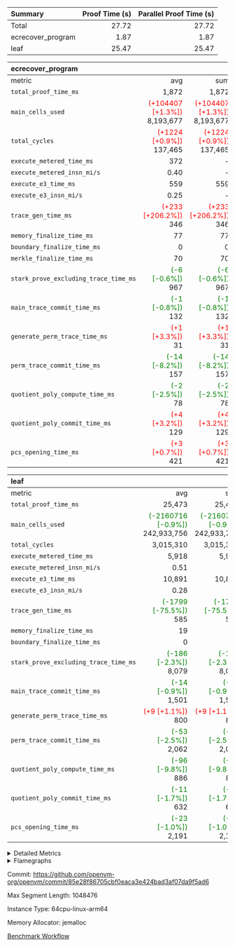 | Summary | Proof Time (s) | Parallel Proof Time (s) |
|:---|---:|---:|
| Total |  27.72 |  27.72 |
| ecrecover_program |  1.87 |  1.87 |
| leaf |  25.47 |  25.47 |


| ecrecover_program |||||
|:---|---:|---:|---:|---:|
|metric|avg|sum|max|min|
| `total_proof_time_ms ` |  1,872 |  1,872 |  1,872 |  1,872 |
| `main_cells_used     ` | <span style='color: red'>(+104407 [+1.3%])</span> 8,193,677 | <span style='color: red'>(+104407 [+1.3%])</span> 8,193,677 | <span style='color: red'>(+104407 [+1.3%])</span> 8,193,677 | <span style='color: red'>(+104407 [+1.3%])</span> 8,193,677 |
| `total_cycles        ` | <span style='color: red'>(+1224 [+0.9%])</span> 137,465 | <span style='color: red'>(+1224 [+0.9%])</span> 137,465 | <span style='color: red'>(+1224 [+0.9%])</span> 137,465 | <span style='color: red'>(+1224 [+0.9%])</span> 137,465 |
| `execute_metered_time_ms` |  372 | -          | -          | -          |
| `execute_metered_insn_mi/s` |  0.40 | -          |  0.40 |  0.40 |
| `execute_e3_time_ms  ` |  559 |  559 |  559 |  559 |
| `execute_e3_insn_mi/s` |  0.25 | -          |  0.25 |  0.25 |
| `trace_gen_time_ms   ` | <span style='color: red'>(+233 [+206.2%])</span> 346 | <span style='color: red'>(+233 [+206.2%])</span> 346 | <span style='color: red'>(+233 [+206.2%])</span> 346 | <span style='color: red'>(+233 [+206.2%])</span> 346 |
| `memory_finalize_time_ms` |  77 |  77 |  77 |  77 |
| `boundary_finalize_time_ms` |  0 |  0 |  0 |  0 |
| `merkle_finalize_time_ms` |  70 |  70 |  70 |  70 |
| `stark_prove_excluding_trace_time_ms` | <span style='color: green'>(-6 [-0.6%])</span> 967 | <span style='color: green'>(-6 [-0.6%])</span> 967 | <span style='color: green'>(-6 [-0.6%])</span> 967 | <span style='color: green'>(-6 [-0.6%])</span> 967 |
| `main_trace_commit_time_ms` | <span style='color: green'>(-1 [-0.8%])</span> 132 | <span style='color: green'>(-1 [-0.8%])</span> 132 | <span style='color: green'>(-1 [-0.8%])</span> 132 | <span style='color: green'>(-1 [-0.8%])</span> 132 |
| `generate_perm_trace_time_ms` | <span style='color: red'>(+1 [+3.3%])</span> 31 | <span style='color: red'>(+1 [+3.3%])</span> 31 | <span style='color: red'>(+1 [+3.3%])</span> 31 | <span style='color: red'>(+1 [+3.3%])</span> 31 |
| `perm_trace_commit_time_ms` | <span style='color: green'>(-14 [-8.2%])</span> 157 | <span style='color: green'>(-14 [-8.2%])</span> 157 | <span style='color: green'>(-14 [-8.2%])</span> 157 | <span style='color: green'>(-14 [-8.2%])</span> 157 |
| `quotient_poly_compute_time_ms` | <span style='color: green'>(-2 [-2.5%])</span> 78 | <span style='color: green'>(-2 [-2.5%])</span> 78 | <span style='color: green'>(-2 [-2.5%])</span> 78 | <span style='color: green'>(-2 [-2.5%])</span> 78 |
| `quotient_poly_commit_time_ms` | <span style='color: red'>(+4 [+3.2%])</span> 129 | <span style='color: red'>(+4 [+3.2%])</span> 129 | <span style='color: red'>(+4 [+3.2%])</span> 129 | <span style='color: red'>(+4 [+3.2%])</span> 129 |
| `pcs_opening_time_ms ` | <span style='color: red'>(+3 [+0.7%])</span> 421 | <span style='color: red'>(+3 [+0.7%])</span> 421 | <span style='color: red'>(+3 [+0.7%])</span> 421 | <span style='color: red'>(+3 [+0.7%])</span> 421 |

| leaf |||||
|:---|---:|---:|---:|---:|
|metric|avg|sum|max|min|
| `total_proof_time_ms ` |  25,473 |  25,473 |  25,473 |  25,473 |
| `main_cells_used     ` | <span style='color: green'>(-2160716 [-0.9%])</span> 242,933,756 | <span style='color: green'>(-2160716 [-0.9%])</span> 242,933,756 | <span style='color: green'>(-2160716 [-0.9%])</span> 242,933,756 | <span style='color: green'>(-2160716 [-0.9%])</span> 242,933,756 |
| `total_cycles        ` |  3,015,310 |  3,015,310 |  3,015,310 |  3,015,310 |
| `execute_metered_time_ms` |  5,918 |  5,918 |  5,918 |  5,918 |
| `execute_metered_insn_mi/s` |  0.51 | -          |  0.51 |  0.51 |
| `execute_e3_time_ms  ` |  10,891 |  10,891 |  10,891 |  10,891 |
| `execute_e3_insn_mi/s` |  0.28 | -          |  0.28 |  0.28 |
| `trace_gen_time_ms   ` | <span style='color: green'>(-1799 [-75.5%])</span> 585 | <span style='color: green'>(-1799 [-75.5%])</span> 585 | <span style='color: green'>(-1799 [-75.5%])</span> 585 | <span style='color: green'>(-1799 [-75.5%])</span> 585 |
| `memory_finalize_time_ms` |  19 |  19 |  19 |  19 |
| `boundary_finalize_time_ms` |  0 |  0 |  0 |  0 |
| `stark_prove_excluding_trace_time_ms` | <span style='color: green'>(-186 [-2.3%])</span> 8,079 | <span style='color: green'>(-186 [-2.3%])</span> 8,079 | <span style='color: green'>(-186 [-2.3%])</span> 8,079 | <span style='color: green'>(-186 [-2.3%])</span> 8,079 |
| `main_trace_commit_time_ms` | <span style='color: green'>(-14 [-0.9%])</span> 1,501 | <span style='color: green'>(-14 [-0.9%])</span> 1,501 | <span style='color: green'>(-14 [-0.9%])</span> 1,501 | <span style='color: green'>(-14 [-0.9%])</span> 1,501 |
| `generate_perm_trace_time_ms` | <span style='color: red'>(+9 [+1.1%])</span> 800 | <span style='color: red'>(+9 [+1.1%])</span> 800 | <span style='color: red'>(+9 [+1.1%])</span> 800 | <span style='color: red'>(+9 [+1.1%])</span> 800 |
| `perm_trace_commit_time_ms` | <span style='color: green'>(-53 [-2.5%])</span> 2,062 | <span style='color: green'>(-53 [-2.5%])</span> 2,062 | <span style='color: green'>(-53 [-2.5%])</span> 2,062 | <span style='color: green'>(-53 [-2.5%])</span> 2,062 |
| `quotient_poly_compute_time_ms` | <span style='color: green'>(-96 [-9.8%])</span> 886 | <span style='color: green'>(-96 [-9.8%])</span> 886 | <span style='color: green'>(-96 [-9.8%])</span> 886 | <span style='color: green'>(-96 [-9.8%])</span> 886 |
| `quotient_poly_commit_time_ms` | <span style='color: green'>(-11 [-1.7%])</span> 632 | <span style='color: green'>(-11 [-1.7%])</span> 632 | <span style='color: green'>(-11 [-1.7%])</span> 632 | <span style='color: green'>(-11 [-1.7%])</span> 632 |
| `pcs_opening_time_ms ` | <span style='color: green'>(-23 [-1.0%])</span> 2,191 | <span style='color: green'>(-23 [-1.0%])</span> 2,191 | <span style='color: green'>(-23 [-1.0%])</span> 2,191 | <span style='color: green'>(-23 [-1.0%])</span> 2,191 |



<details>
<summary>Detailed Metrics</summary>

|  | keygen_time_ms | commit_exe_time_ms | app proof_time_ms | agg_layer_time_ms |
| --- | --- | --- | --- |
|  | 51 | 11 | 7,178 | 25,613 | 

| group | single_leaf_agg_time_ms | num_segments | num_children | memory_to_vec_partition_time_ms | insns | fri.log_blowup | execute_segment_time_ms | execute_metered_time_ms | execute_metered_insn_mi/s |
| --- | --- | --- | --- | --- | --- | --- | --- | --- | --- |
| ecrecover_program |  | 1 |  | 24 | 137,466 | 1 | 6,372 | 372 | 0.40 | 
| leaf | 25,611 |  | 1 |  |  | 1 |  |  |  | 

| group | air_name | quotient_deg | interactions | constraints |
| --- | --- | --- | --- | --- |
| ecrecover_program | AccessAdapterAir<16> | 2 | 5 | 12 | 
| ecrecover_program | AccessAdapterAir<2> | 2 | 5 | 12 | 
| ecrecover_program | AccessAdapterAir<32> | 2 | 5 | 12 | 
| ecrecover_program | AccessAdapterAir<4> | 2 | 5 | 12 | 
| ecrecover_program | AccessAdapterAir<8> | 2 | 5 | 12 | 
| ecrecover_program | BitwiseOperationLookupAir<8> | 2 | 2 | 4 | 
| ecrecover_program | KeccakVmAir | 2 | 321 | 4,513 | 
| ecrecover_program | MemoryMerkleAir<8> | 2 | 4 | 39 | 
| ecrecover_program | PersistentBoundaryAir<8> | 2 | 3 | 7 | 
| ecrecover_program | PhantomAir | 2 | 3 | 5 | 
| ecrecover_program | Poseidon2PeripheryAir<BabyBearParameters>, 1> | 2 | 1 | 286 | 
| ecrecover_program | ProgramAir | 1 | 1 | 4 | 
| ecrecover_program | RangeTupleCheckerAir<2> | 1 | 1 | 4 | 
| ecrecover_program | Rv32HintStoreAir | 2 | 18 | 28 | 
| ecrecover_program | VariableRangeCheckerAir | 1 | 1 | 4 | 
| ecrecover_program | VmAirWrapper<Rv32BaseAluAdapterAir, BaseAluCoreAir<4, 8> | 2 | 20 | 37 | 
| ecrecover_program | VmAirWrapper<Rv32BaseAluAdapterAir, LessThanCoreAir<4, 8> | 2 | 18 | 40 | 
| ecrecover_program | VmAirWrapper<Rv32BaseAluAdapterAir, ShiftCoreAir<4, 8> | 2 | 24 | 91 | 
| ecrecover_program | VmAirWrapper<Rv32BranchAdapterAir, BranchEqualCoreAir<4> | 2 | 11 | 20 | 
| ecrecover_program | VmAirWrapper<Rv32BranchAdapterAir, BranchLessThanCoreAir<4, 8> | 2 | 13 | 35 | 
| ecrecover_program | VmAirWrapper<Rv32CondRdWriteAdapterAir, Rv32JalLuiCoreAir> | 2 | 10 | 18 | 
| ecrecover_program | VmAirWrapper<Rv32IsEqualModAdapterAir<2, 1, 32, 32>, ModularIsEqualCoreAir<32, 4, 8> | 2 | 25 | 225 | 
| ecrecover_program | VmAirWrapper<Rv32JalrAdapterAir, Rv32JalrCoreAir> | 2 | 16 | 20 | 
| ecrecover_program | VmAirWrapper<Rv32LoadStoreAdapterAir, LoadSignExtendCoreAir<4, 8> | 2 | 18 | 33 | 
| ecrecover_program | VmAirWrapper<Rv32LoadStoreAdapterAir, LoadStoreCoreAir<4> | 2 | 17 | 40 | 
| ecrecover_program | VmAirWrapper<Rv32MultAdapterAir, DivRemCoreAir<4, 8> | 2 | 25 | 84 | 
| ecrecover_program | VmAirWrapper<Rv32MultAdapterAir, MulHCoreAir<4, 8> | 2 | 24 | 31 | 
| ecrecover_program | VmAirWrapper<Rv32MultAdapterAir, MultiplicationCoreAir<4, 8> | 2 | 19 | 19 | 
| ecrecover_program | VmAirWrapper<Rv32RdWriteAdapterAir, Rv32AuipcCoreAir> | 2 | 12 | 14 | 
| ecrecover_program | VmAirWrapper<Rv32VecHeapAdapterAir<1, 2, 2, 32, 32>, FieldExpressionCoreAir> | 2 | 415 | 480 | 
| ecrecover_program | VmAirWrapper<Rv32VecHeapAdapterAir<2, 1, 1, 32, 32>, FieldExpressionCoreAir> | 2 | 158 | 190 | 
| ecrecover_program | VmAirWrapper<Rv32VecHeapAdapterAir<2, 2, 2, 32, 32>, FieldExpressionCoreAir> | 2 | 428 | 457 | 
| ecrecover_program | VmConnectorAir | 2 | 5 | 11 | 
| leaf | AccessAdapterAir<2> | 2 | 5 | 12 | 
| leaf | AccessAdapterAir<4> | 2 | 5 | 12 | 
| leaf | AccessAdapterAir<8> | 2 | 5 | 12 | 
| leaf | FriReducedOpeningAir | 2 | 39 | 71 | 
| leaf | JalRangeCheckAir | 2 | 9 | 14 | 
| leaf | NativePoseidon2Air<BabyBearParameters>, 1> | 2 | 136 | 572 | 
| leaf | PhantomAir | 2 | 3 | 5 | 
| leaf | ProgramAir | 1 | 1 | 4 | 
| leaf | VariableRangeCheckerAir | 1 | 1 | 4 | 
| leaf | VmAirWrapper<AluNativeAdapterAir, FieldArithmeticCoreAir> | 2 | 15 | 27 | 
| leaf | VmAirWrapper<BranchNativeAdapterAir, BranchEqualCoreAir<1> | 2 | 11 | 25 | 
| leaf | VmAirWrapper<NativeAdapterAir<2, 0>, PublicValuesCoreAir> | 2 | 11 | 30 | 
| leaf | VmAirWrapper<NativeLoadStoreAdapterAir<1>, NativeLoadStoreCoreAir<1> | 2 | 15 | 20 | 
| leaf | VmAirWrapper<NativeLoadStoreAdapterAir<4>, NativeLoadStoreCoreAir<4> | 2 | 15 | 20 | 
| leaf | VmAirWrapper<NativeVectorizedAdapterAir<4>, FieldExtensionCoreAir> | 2 | 15 | 27 | 
| leaf | VmConnectorAir | 2 | 5 | 11 | 
| leaf | VolatileBoundaryAir | 2 | 7 | 19 | 

| group | air_name | dsl_ir | idx | opcode | cells_used |
| --- | --- | --- | --- | --- | --- |
| leaf | FriReducedOpeningAir | FriReducedOpening | 0 | FRI_REDUCED_OPENING | 61,716,600 | 
| leaf | JalRangeCheckAir |  | 0 | JAL | 12 | 
| leaf | JalRangeCheckAir | Alloc | 0 | RANGE_CHECK | 331,620 | 
| leaf | JalRangeCheckAir | IfEqI | 0 | JAL | 47,508 | 
| leaf | JalRangeCheckAir | IfNe | 0 | JAL | 24 | 
| leaf | JalRangeCheckAir | ZipFor | 0 | JAL | 227,088 | 
| leaf | NativePoseidon2Air<BabyBearParameters>, 1> | Poseidon2CompressBabyBear | 0 | COMP_POS2 | 10,746 | 
| leaf | NativePoseidon2Air<BabyBearParameters>, 1> | Poseidon2PermuteBabyBear | 0 | PERM_POS2 | 4,493,022 | 
| leaf | NativePoseidon2Air<BabyBearParameters>, 1> | VerifyBatchExt | 0 | VERIFY_BATCH | 9,074,400 | 
| leaf | NativePoseidon2Air<BabyBearParameters>, 1> | VerifyBatchFelt | 0 | VERIFY_BATCH | 64,396,400 | 
| leaf | PhantomAir | CT-CheckTraceHeightConstraints | 0 | PHANTOM | 12 | 
| leaf | PhantomAir | CT-ExtractPublicValuesCommit | 0 | PHANTOM | 12 | 
| leaf | PhantomAir | CT-HintOpenedValues | 0 | PHANTOM | 9,600 | 
| leaf | PhantomAir | CT-HintOpeningProof | 0 | PHANTOM | 9,612 | 
| leaf | PhantomAir | CT-HintOpeningValues | 0 | PHANTOM | 12 | 
| leaf | PhantomAir | CT-InitializePcsConst | 0 | PHANTOM | 12 | 
| leaf | PhantomAir | CT-ReadProofsFromInput | 0 | PHANTOM | 12 | 
| leaf | PhantomAir | CT-VerifyProofs | 0 | PHANTOM | 12 | 
| leaf | PhantomAir | CT-cache-generator-powers | 0 | PHANTOM | 1,200 | 
| leaf | PhantomAir | CT-compute-reduced-opening | 0 | PHANTOM | 9,600 | 
| leaf | PhantomAir | CT-exp-reverse-bits-len | 0 | PHANTOM | 165,600 | 
| leaf | PhantomAir | CT-pre-compute-rounds-context | 0 | PHANTOM | 12 | 
| leaf | PhantomAir | CT-single-reduced-opening-eval | 0 | PHANTOM | 253,200 | 
| leaf | PhantomAir | CT-stage-c-build-rounds | 0 | PHANTOM | 12 | 
| leaf | PhantomAir | CT-stage-d-verifier-verify | 0 | PHANTOM | 12 | 
| leaf | PhantomAir | CT-stage-d-verify-pcs | 0 | PHANTOM | 12 | 
| leaf | PhantomAir | CT-stage-e-verify-constraints | 0 | PHANTOM | 12 | 
| leaf | PhantomAir | CT-verify-batch | 0 | PHANTOM | 9,600 | 
| leaf | PhantomAir | CT-verify-batch-ext | 0 | PHANTOM | 22,800 | 
| leaf | PhantomAir | CT-verify-query | 0 | PHANTOM | 1,200 | 
| leaf | PhantomAir | HintBitsF | 0 | PHANTOM | 5,472 | 
| leaf | PhantomAir | HintFelt | 0 | PHANTOM | 72,636 | 
| leaf | PhantomAir | HintInputVec | 0 | PHANTOM | 1,686 | 
| leaf | PhantomAir | HintLoad | 0 | PHANTOM | 21,000 | 
| leaf | VmAirWrapper<AluNativeAdapterAir, FieldArithmeticCoreAir> |  | 0 | ADD | 29 | 
| leaf | VmAirWrapper<AluNativeAdapterAir, FieldArithmeticCoreAir> | AddEFFI | 0 | ADD | 29,928 | 
| leaf | VmAirWrapper<AluNativeAdapterAir, FieldArithmeticCoreAir> | AddEFI | 0 | ADD | 128,180 | 
| leaf | VmAirWrapper<AluNativeAdapterAir, FieldArithmeticCoreAir> | AddEI | 0 | ADD | 6,271,772 | 
| leaf | VmAirWrapper<AluNativeAdapterAir, FieldArithmeticCoreAir> | AddF | 0 | ADD | 925,680 | 
| leaf | VmAirWrapper<AluNativeAdapterAir, FieldArithmeticCoreAir> | AddFI | 0 | ADD | 2,765,353 | 
| leaf | VmAirWrapper<AluNativeAdapterAir, FieldArithmeticCoreAir> | AddV | 0 | ADD | 629,474 | 
| leaf | VmAirWrapper<AluNativeAdapterAir, FieldArithmeticCoreAir> | AddVI | 0 | ADD | 7,098,591 | 
| leaf | VmAirWrapper<AluNativeAdapterAir, FieldArithmeticCoreAir> | Alloc | 0 | ADD | 1,036,402 | 
| leaf | VmAirWrapper<AluNativeAdapterAir, FieldArithmeticCoreAir> | Alloc | 0 | MUL | 283,214 | 
| leaf | VmAirWrapper<AluNativeAdapterAir, FieldArithmeticCoreAir> | CastFV | 0 | ADD | 26,477 | 
| leaf | VmAirWrapper<AluNativeAdapterAir, FieldArithmeticCoreAir> | DivEIN | 0 | ADD | 11,136 | 
| leaf | VmAirWrapper<AluNativeAdapterAir, FieldArithmeticCoreAir> | DivF | 0 | DIV | 58,000 | 
| leaf | VmAirWrapper<AluNativeAdapterAir, FieldArithmeticCoreAir> | DivFIN | 0 | DIV | 6,554 | 
| leaf | VmAirWrapper<AluNativeAdapterAir, FieldArithmeticCoreAir> | ImmE | 0 | ADD | 130,152 | 
| leaf | VmAirWrapper<AluNativeAdapterAir, FieldArithmeticCoreAir> | ImmF | 0 | ADD | 911,122 | 
| leaf | VmAirWrapper<AluNativeAdapterAir, FieldArithmeticCoreAir> | ImmV | 0 | ADD | 1,338,089 | 
| leaf | VmAirWrapper<AluNativeAdapterAir, FieldArithmeticCoreAir> | LoadE | 0 | ADD | 858,400 | 
| leaf | VmAirWrapper<AluNativeAdapterAir, FieldArithmeticCoreAir> | LoadE | 0 | MUL | 858,400 | 
| leaf | VmAirWrapper<AluNativeAdapterAir, FieldArithmeticCoreAir> | LoadF | 0 | ADD | 427,489 | 
| leaf | VmAirWrapper<AluNativeAdapterAir, FieldArithmeticCoreAir> | LoadF | 0 | MUL | 24,360 | 
| leaf | VmAirWrapper<AluNativeAdapterAir, FieldArithmeticCoreAir> | LoadHeapPtr | 0 | ADD | 29 | 
| leaf | VmAirWrapper<AluNativeAdapterAir, FieldArithmeticCoreAir> | LoadV | 0 | ADD | 220,922 | 
| leaf | VmAirWrapper<AluNativeAdapterAir, FieldArithmeticCoreAir> | LoadV | 0 | MUL | 203,087 | 
| leaf | VmAirWrapper<AluNativeAdapterAir, FieldArithmeticCoreAir> | MulEF | 0 | MUL | 242,672 | 
| leaf | VmAirWrapper<AluNativeAdapterAir, FieldArithmeticCoreAir> | MulEFI | 0 | MUL | 322,364 | 
| leaf | VmAirWrapper<AluNativeAdapterAir, FieldArithmeticCoreAir> | MulEI | 0 | ADD | 1,119,632 | 
| leaf | VmAirWrapper<AluNativeAdapterAir, FieldArithmeticCoreAir> | MulF | 0 | MUL | 1,061,226 | 
| leaf | VmAirWrapper<AluNativeAdapterAir, FieldArithmeticCoreAir> | MulFI | 0 | MUL | 820,874 | 
| leaf | VmAirWrapper<AluNativeAdapterAir, FieldArithmeticCoreAir> | MulV | 0 | MUL | 52,461 | 
| leaf | VmAirWrapper<AluNativeAdapterAir, FieldArithmeticCoreAir> | MulVI | 0 | MUL | 457,301 | 
| leaf | VmAirWrapper<AluNativeAdapterAir, FieldArithmeticCoreAir> | NegE | 0 | MUL | 3,596 | 
| leaf | VmAirWrapper<AluNativeAdapterAir, FieldArithmeticCoreAir> | StoreE | 0 | ADD | 855,500 | 
| leaf | VmAirWrapper<AluNativeAdapterAir, FieldArithmeticCoreAir> | StoreE | 0 | MUL | 855,500 | 
| leaf | VmAirWrapper<AluNativeAdapterAir, FieldArithmeticCoreAir> | StoreF | 0 | ADD | 22,156 | 
| leaf | VmAirWrapper<AluNativeAdapterAir, FieldArithmeticCoreAir> | StoreF | 0 | MUL | 21,692 | 
| leaf | VmAirWrapper<AluNativeAdapterAir, FieldArithmeticCoreAir> | StoreHeapPtr | 0 | ADD | 29 | 
| leaf | VmAirWrapper<AluNativeAdapterAir, FieldArithmeticCoreAir> | StoreV | 0 | ADD | 92,887 | 
| leaf | VmAirWrapper<AluNativeAdapterAir, FieldArithmeticCoreAir> | StoreV | 0 | MUL | 51,272 | 
| leaf | VmAirWrapper<AluNativeAdapterAir, FieldArithmeticCoreAir> | SubEF | 0 | ADD | 1,843,356 | 
| leaf | VmAirWrapper<AluNativeAdapterAir, FieldArithmeticCoreAir> | SubEF | 0 | SUB | 614,452 | 
| leaf | VmAirWrapper<AluNativeAdapterAir, FieldArithmeticCoreAir> | SubEFI | 0 | ADD | 341,852 | 
| leaf | VmAirWrapper<AluNativeAdapterAir, FieldArithmeticCoreAir> | SubEI | 0 | ADD | 22,272 | 
| leaf | VmAirWrapper<AluNativeAdapterAir, FieldArithmeticCoreAir> | SubFI | 0 | SUB | 819,888 | 
| leaf | VmAirWrapper<AluNativeAdapterAir, FieldArithmeticCoreAir> | SubV | 0 | SUB | 601,373 | 
| leaf | VmAirWrapper<AluNativeAdapterAir, FieldArithmeticCoreAir> | SubVI | 0 | SUB | 6,641 | 
| leaf | VmAirWrapper<AluNativeAdapterAir, FieldArithmeticCoreAir> | SubVIN | 0 | SUB | 55,100 | 
| leaf | VmAirWrapper<AluNativeAdapterAir, FieldArithmeticCoreAir> | UnsafeCastVF | 0 | ADD | 25,491 | 
| leaf | VmAirWrapper<AluNativeAdapterAir, FieldArithmeticCoreAir> | ZipFor | 0 | ADD | 8,447,120 | 
| leaf | VmAirWrapper<BranchNativeAdapterAir, BranchEqualCoreAir<1> | AssertEqE | 0 | NativeBranchEqualOpcode(BNE) | 12,328 | 
| leaf | VmAirWrapper<BranchNativeAdapterAir, BranchEqualCoreAir<1> | AssertEqEI | 0 | NativeBranchEqualOpcode(BNE) | 92 | 
| leaf | VmAirWrapper<BranchNativeAdapterAir, BranchEqualCoreAir<1> | AssertEqF | 0 | NativeBranchEqualOpcode(BNE) | 671,416 | 
| leaf | VmAirWrapper<BranchNativeAdapterAir, BranchEqualCoreAir<1> | AssertEqV | 0 | NativeBranchEqualOpcode(BNE) | 35,420 | 
| leaf | VmAirWrapper<BranchNativeAdapterAir, BranchEqualCoreAir<1> | AssertEqVI | 0 | NativeBranchEqualOpcode(BNE) | 20,309 | 
| leaf | VmAirWrapper<BranchNativeAdapterAir, BranchEqualCoreAir<1> | AssertNonZero | 0 | NativeBranchEqualOpcode(BEQ) | 23 | 
| leaf | VmAirWrapper<BranchNativeAdapterAir, BranchEqualCoreAir<1> | IfEq | 0 | NativeBranchEqualOpcode(BNE) | 2,079,085 | 
| leaf | VmAirWrapper<BranchNativeAdapterAir, BranchEqualCoreAir<1> | IfEqI | 0 | NativeBranchEqualOpcode(BNE) | 309,488 | 
| leaf | VmAirWrapper<BranchNativeAdapterAir, BranchEqualCoreAir<1> | IfNe | 0 | NativeBranchEqualOpcode(BEQ) | 244,973 | 
| leaf | VmAirWrapper<BranchNativeAdapterAir, BranchEqualCoreAir<1> | IfNeI | 0 | NativeBranchEqualOpcode(BEQ) | 4,692 | 
| leaf | VmAirWrapper<BranchNativeAdapterAir, BranchEqualCoreAir<1> | ZipFor | 0 | NativeBranchEqualOpcode(BNE) | 4,649,841 | 
| leaf | VmAirWrapper<NativeAdapterAir<2, 0>, PublicValuesCoreAir> | Publish | 0 | PUBLISH | 972 | 
| leaf | VmAirWrapper<NativeLoadStoreAdapterAir<1>, NativeLoadStoreCoreAir<1> | LoadF | 0 | LOADW | 3,446,058 | 
| leaf | VmAirWrapper<NativeLoadStoreAdapterAir<1>, NativeLoadStoreCoreAir<1> | LoadV | 0 | LOADW | 4,541,229 | 
| leaf | VmAirWrapper<NativeLoadStoreAdapterAir<1>, NativeLoadStoreCoreAir<1> | StoreF | 0 | STOREW | 1,964,151 | 
| leaf | VmAirWrapper<NativeLoadStoreAdapterAir<1>, NativeLoadStoreCoreAir<1> | StoreHintWord | 0 | HINT_STOREW | 2,816,037 | 
| leaf | VmAirWrapper<NativeLoadStoreAdapterAir<1>, NativeLoadStoreCoreAir<1> | StoreV | 0 | STOREW | 389,193 | 
| leaf | VmAirWrapper<NativeLoadStoreAdapterAir<4>, NativeLoadStoreCoreAir<4> | LoadE | 0 | LOADW | 2,664,576 | 
| leaf | VmAirWrapper<NativeLoadStoreAdapterAir<4>, NativeLoadStoreCoreAir<4> | StoreE | 0 | STOREW | 1,110,051 | 
| leaf | VmAirWrapper<NativeVectorizedAdapterAir<4>, FieldExtensionCoreAir> | AddE | 0 | FE4ADD | 3,337,084 | 
| leaf | VmAirWrapper<NativeVectorizedAdapterAir<4>, FieldExtensionCoreAir> | DivE | 0 | BBE4DIV | 876,584 | 
| leaf | VmAirWrapper<NativeVectorizedAdapterAir<4>, FieldExtensionCoreAir> | DivEIN | 0 | BBE4DIV | 3,648 | 
| leaf | VmAirWrapper<NativeVectorizedAdapterAir<4>, FieldExtensionCoreAir> | MulE | 0 | BBE4MUL | 3,575,306 | 
| leaf | VmAirWrapper<NativeVectorizedAdapterAir<4>, FieldExtensionCoreAir> | MulEI | 0 | BBE4MUL | 366,776 | 
| leaf | VmAirWrapper<NativeVectorizedAdapterAir<4>, FieldExtensionCoreAir> | SubE | 0 | FE4SUB | 745,218 | 

| group | air_name | dsl_ir | opcode | segment | cells_used |
| --- | --- | --- | --- | --- | --- |
| ecrecover_program | KeccakVmAir |  | KECCAK256 | 0 | 379,560 | 
| ecrecover_program | PhantomAir |  | PHANTOM | 0 | 66 | 
| ecrecover_program | Rv32HintStoreAir |  | HINT_BUFFER | 0 | 6,656 | 
| ecrecover_program | Rv32HintStoreAir |  | HINT_STOREW | 0 | 352 | 
| ecrecover_program | VmAirWrapper<Rv32BaseAluAdapterAir, BaseAluCoreAir<4, 8> |  | ADD | 0 | 1,132,056 | 
| ecrecover_program | VmAirWrapper<Rv32BaseAluAdapterAir, BaseAluCoreAir<4, 8> |  | AND | 0 | 264,744 | 
| ecrecover_program | VmAirWrapper<Rv32BaseAluAdapterAir, BaseAluCoreAir<4, 8> |  | OR | 0 | 201,312 | 
| ecrecover_program | VmAirWrapper<Rv32BaseAluAdapterAir, BaseAluCoreAir<4, 8> |  | SUB | 0 | 20,844 | 
| ecrecover_program | VmAirWrapper<Rv32BaseAluAdapterAir, BaseAluCoreAir<4, 8> |  | XOR | 0 | 35,820 | 
| ecrecover_program | VmAirWrapper<Rv32BaseAluAdapterAir, LessThanCoreAir<4, 8> |  | SLTU | 0 | 106,930 | 
| ecrecover_program | VmAirWrapper<Rv32BaseAluAdapterAir, ShiftCoreAir<4, 8> |  | SLL | 0 | 296,588 | 
| ecrecover_program | VmAirWrapper<Rv32BaseAluAdapterAir, ShiftCoreAir<4, 8> |  | SRL | 0 | 271,943 | 
| ecrecover_program | VmAirWrapper<Rv32BranchAdapterAir, BranchEqualCoreAir<4> |  | BEQ | 0 | 188,942 | 
| ecrecover_program | VmAirWrapper<Rv32BranchAdapterAir, BranchEqualCoreAir<4> |  | BNE | 0 | 174,330 | 
| ecrecover_program | VmAirWrapper<Rv32BranchAdapterAir, BranchLessThanCoreAir<4, 8> |  | BGEU | 0 | 3,936 | 
| ecrecover_program | VmAirWrapper<Rv32BranchAdapterAir, BranchLessThanCoreAir<4, 8> |  | BLT | 0 | 640 | 
| ecrecover_program | VmAirWrapper<Rv32BranchAdapterAir, BranchLessThanCoreAir<4, 8> |  | BLTU | 0 | 116,096 | 
| ecrecover_program | VmAirWrapper<Rv32CondRdWriteAdapterAir, Rv32JalLuiCoreAir> |  | JAL | 0 | 38,700 | 
| ecrecover_program | VmAirWrapper<Rv32CondRdWriteAdapterAir, Rv32JalLuiCoreAir> |  | LUI | 0 | 7,866 | 
| ecrecover_program | VmAirWrapper<Rv32IsEqualModAdapterAir<2, 1, 32, 32>, ModularIsEqualCoreAir<32, 4, 8> |  | IS_EQ | 0 | 536,678 | 
| ecrecover_program | VmAirWrapper<Rv32IsEqualModAdapterAir<2, 1, 32, 32>, ModularIsEqualCoreAir<32, 4, 8> |  | SETUP_ISEQ | 0 | 332 | 
| ecrecover_program | VmAirWrapper<Rv32JalrAdapterAir, Rv32JalrCoreAir> |  | JALR | 0 | 71,400 | 
| ecrecover_program | VmAirWrapper<Rv32LoadStoreAdapterAir, LoadSignExtendCoreAir<4, 8> |  | LOADB | 0 | 196,884 | 
| ecrecover_program | VmAirWrapper<Rv32LoadStoreAdapterAir, LoadStoreCoreAir<4> |  | LOADBU | 0 | 211,314 | 
| ecrecover_program | VmAirWrapper<Rv32LoadStoreAdapterAir, LoadStoreCoreAir<4> |  | LOADW | 0 | 627,423 | 
| ecrecover_program | VmAirWrapper<Rv32LoadStoreAdapterAir, LoadStoreCoreAir<4> |  | STOREB | 0 | 356,946 | 
| ecrecover_program | VmAirWrapper<Rv32LoadStoreAdapterAir, LoadStoreCoreAir<4> |  | STOREW | 0 | 563,217 | 
| ecrecover_program | VmAirWrapper<Rv32MultAdapterAir, MulHCoreAir<4, 8> |  | MULHU | 0 | 195 | 
| ecrecover_program | VmAirWrapper<Rv32MultAdapterAir, MultiplicationCoreAir<4, 8> |  | MUL | 0 | 961 | 
| ecrecover_program | VmAirWrapper<Rv32RdWriteAdapterAir, Rv32AuipcCoreAir> |  | AUIPC | 0 | 25,380 | 
| ecrecover_program | VmAirWrapper<Rv32VecHeapAdapterAir<1, 2, 2, 32, 32>, FieldExpressionCoreAir> |  | EcDouble | 0 | 695,237 | 
| ecrecover_program | VmAirWrapper<Rv32VecHeapAdapterAir<2, 1, 1, 32, 32>, FieldExpressionCoreAir> |  | ModularAddSub | 0 | 4,975 | 
| ecrecover_program | VmAirWrapper<Rv32VecHeapAdapterAir<2, 1, 1, 32, 32>, FieldExpressionCoreAir> |  | ModularMulDiv | 0 | 8,416 | 
| ecrecover_program | VmAirWrapper<Rv32VecHeapAdapterAir<2, 2, 2, 32, 32>, FieldExpressionCoreAir> |  | EcAddNe | 0 | 453,750 | 

| group | air_name | idx | rows | prep_cols | perm_cols | main_cols | cells |
| --- | --- | --- | --- | --- | --- | --- | --- |
| leaf | AccessAdapterAir<2> | 0 | 1,048,576 |  | 16 | 11 | 28,311,552 | 
| leaf | AccessAdapterAir<4> | 0 | 524,288 |  | 16 | 13 | 15,204,352 | 
| leaf | AccessAdapterAir<8> | 0 | 32,768 |  | 16 | 17 | 1,081,344 | 
| leaf | FriReducedOpeningAir | 0 | 4,194,304 |  | 84 | 27 | 465,567,744 | 
| leaf | JalRangeCheckAir | 0 | 65,536 |  | 28 | 12 | 2,621,440 | 
| leaf | NativePoseidon2Air<BabyBearParameters>, 1> | 0 | 262,144 |  | 312 | 398 | 186,122,240 | 
| leaf | PhantomAir | 0 | 131,072 |  | 12 | 6 | 2,359,296 | 
| leaf | ProgramAir | 0 | 524,288 |  | 8 | 10 | 9,437,184 | 
| leaf | VariableRangeCheckerAir | 0 | 262,144 | 2 | 8 | 1 | 2,359,296 | 
| leaf | VmAirWrapper<AluNativeAdapterAir, FieldArithmeticCoreAir> | 0 | 2,097,152 |  | 36 | 29 | 136,314,880 | 
| leaf | VmAirWrapper<BranchNativeAdapterAir, BranchEqualCoreAir<1> | 0 | 524,288 |  | 28 | 23 | 26,738,688 | 
| leaf | VmAirWrapper<NativeAdapterAir<2, 0>, PublicValuesCoreAir> | 0 | 64 |  | 28 | 27 | 3,520 | 
| leaf | VmAirWrapper<NativeLoadStoreAdapterAir<1>, NativeLoadStoreCoreAir<1> | 0 | 1,048,576 |  | 40 | 21 | 63,963,136 | 
| leaf | VmAirWrapper<NativeLoadStoreAdapterAir<4>, NativeLoadStoreCoreAir<4> | 0 | 262,144 |  | 40 | 27 | 17,563,648 | 
| leaf | VmAirWrapper<NativeVectorizedAdapterAir<4>, FieldExtensionCoreAir> | 0 | 262,144 |  | 36 | 38 | 19,398,656 | 
| leaf | VmConnectorAir | 0 | 2 | 1 | 16 | 5 | 42 | 
| leaf | VolatileBoundaryAir | 0 | 524,288 |  | 20 | 12 | 16,777,216 | 

| group | air_name | segment | rows | prep_cols | perm_cols | main_cols | cells |
| --- | --- | --- | --- | --- | --- | --- | --- |
| ecrecover_program | AccessAdapterAir<16> | 0 | 4,096 |  | 16 | 25 | 167,936 | 
| ecrecover_program | AccessAdapterAir<32> | 0 | 2,048 |  | 16 | 41 | 116,736 | 
| ecrecover_program | AccessAdapterAir<8> | 0 | 16,384 |  | 16 | 17 | 540,672 | 
| ecrecover_program | BitwiseOperationLookupAir<8> | 0 | 65,536 | 3 | 8 | 2 | 655,360 | 
| ecrecover_program | KeccakVmAir | 0 | 128 |  | 1,056 | 3,163 | 540,032 | 
| ecrecover_program | MemoryMerkleAir<8> | 0 | 4,096 |  | 16 | 32 | 196,608 | 
| ecrecover_program | PersistentBoundaryAir<8> | 0 | 4,096 |  | 12 | 20 | 131,072 | 
| ecrecover_program | PhantomAir | 0 | 16 |  | 12 | 6 | 288 | 
| ecrecover_program | Poseidon2PeripheryAir<BabyBearParameters>, 1> | 0 | 4,096 |  | 8 | 300 | 1,261,568 | 
| ecrecover_program | ProgramAir | 0 | 32,768 |  | 8 | 10 | 589,824 | 
| ecrecover_program | RangeTupleCheckerAir<2> | 0 | 524,288 | 2 | 8 | 1 | 4,718,592 | 
| ecrecover_program | Rv32HintStoreAir | 0 | 256 |  | 44 | 32 | 19,456 | 
| ecrecover_program | VariableRangeCheckerAir | 0 | 262,144 | 2 | 8 | 1 | 2,359,296 | 
| ecrecover_program | VmAirWrapper<Rv32BaseAluAdapterAir, BaseAluCoreAir<4, 8> | 0 | 65,536 |  | 52 | 36 | 5,767,168 | 
| ecrecover_program | VmAirWrapper<Rv32BaseAluAdapterAir, LessThanCoreAir<4, 8> | 0 | 4,096 |  | 40 | 37 | 315,392 | 
| ecrecover_program | VmAirWrapper<Rv32BaseAluAdapterAir, ShiftCoreAir<4, 8> | 0 | 16,384 |  | 52 | 53 | 1,720,320 | 
| ecrecover_program | VmAirWrapper<Rv32BranchAdapterAir, BranchEqualCoreAir<4> | 0 | 16,384 |  | 28 | 26 | 884,736 | 
| ecrecover_program | VmAirWrapper<Rv32BranchAdapterAir, BranchLessThanCoreAir<4, 8> | 0 | 4,096 |  | 32 | 32 | 262,144 | 
| ecrecover_program | VmAirWrapper<Rv32CondRdWriteAdapterAir, Rv32JalLuiCoreAir> | 0 | 4,096 |  | 28 | 18 | 188,416 | 
| ecrecover_program | VmAirWrapper<Rv32IsEqualModAdapterAir<2, 1, 32, 32>, ModularIsEqualCoreAir<32, 4, 8> | 0 | 4,096 |  | 56 | 166 | 909,312 | 
| ecrecover_program | VmAirWrapper<Rv32JalrAdapterAir, Rv32JalrCoreAir> | 0 | 4,096 |  | 36 | 28 | 262,144 | 
| ecrecover_program | VmAirWrapper<Rv32LoadStoreAdapterAir, LoadSignExtendCoreAir<4, 8> | 0 | 8,192 |  | 52 | 36 | 720,896 | 
| ecrecover_program | VmAirWrapper<Rv32LoadStoreAdapterAir, LoadStoreCoreAir<4> | 0 | 65,536 |  | 52 | 41 | 6,094,848 | 
| ecrecover_program | VmAirWrapper<Rv32MultAdapterAir, MulHCoreAir<4, 8> | 0 | 8 |  | 72 | 39 | 888 | 
| ecrecover_program | VmAirWrapper<Rv32MultAdapterAir, MultiplicationCoreAir<4, 8> | 0 | 32 |  | 52 | 31 | 2,656 | 
| ecrecover_program | VmAirWrapper<Rv32RdWriteAdapterAir, Rv32AuipcCoreAir> | 0 | 2,048 |  | 28 | 20 | 98,304 | 
| ecrecover_program | VmAirWrapper<Rv32VecHeapAdapterAir<1, 2, 2, 32, 32>, FieldExpressionCoreAir> | 0 | 2,048 |  | 836 | 547 | 2,832,384 | 
| ecrecover_program | VmAirWrapper<Rv32VecHeapAdapterAir<2, 1, 1, 32, 32>, FieldExpressionCoreAir> | 0 | 32 |  | 320 | 263 | 18,656 | 
| ecrecover_program | VmAirWrapper<Rv32VecHeapAdapterAir<2, 2, 2, 32, 32>, FieldExpressionCoreAir> | 0 | 1,024 |  | 860 | 625 | 1,520,640 | 
| ecrecover_program | VmConnectorAir | 0 | 2 | 1 | 16 | 5 | 42 | 

| group | chip_name | idx | rows_used |
| --- | --- | --- | --- |
| leaf | AccessAdapter<2> | 0 | 1,048,576 | 
| leaf | AccessAdapter<4> | 0 | 524,288 | 
| leaf | AccessAdapter<8> | 0 | 32,768 | 
| leaf | Boundary | 0 | 523,478 | 
| leaf | FriReducedOpeningAir | 0 | 2,285,800 | 
| leaf | JalRangeCheckAir | 0 | 50,521 | 
| leaf | NativePoseidon2Air<BabyBearParameters>, 1> | 0 | 195,916 | 
| leaf | PhantomAir | 0 | 97,223 | 
| leaf | ProgramChip | 0 | 439,367 | 
| leaf | VariableRangeCheckerAir | 0 | 262,144 | 
| leaf | VmAirWrapper<AluNativeAdapterAir, FieldArithmeticCoreAir> | 0 | 1,482,744 | 
| leaf | VmAirWrapper<BranchNativeAdapterAir, BranchEqualCoreAir<1> | 0 | 349,029 | 
| leaf | VmAirWrapper<NativeAdapterAir<2, 0>, PublicValuesCoreAir> | 0 | 36 | 
| leaf | VmAirWrapper<NativeLoadStoreAdapterAir<1>, NativeLoadStoreCoreAir<1> | 0 | 626,508 | 
| leaf | VmAirWrapper<NativeLoadStoreAdapterAir<4>, NativeLoadStoreCoreAir<4> | 0 | 139,801 | 
| leaf | VmAirWrapper<NativeVectorizedAdapterAir<4>, FieldExtensionCoreAir> | 0 | 234,332 | 
| leaf | VmConnectorAir | 0 | 2 | 

| group | chip_name | segment | rows_used |
| --- | --- | --- | --- |
| ecrecover_program | AccessAdapter<16> | 0 | 4,096 | 
| ecrecover_program | AccessAdapter<32> | 0 | 2,048 | 
| ecrecover_program | AccessAdapter<8> | 0 | 8,192 | 
| ecrecover_program | BitwiseOperationLookupAir<8> | 0 | 65,536 | 
| ecrecover_program | Boundary | 0 | 3,382 | 
| ecrecover_program | KeccakVmAir | 0 | 120 | 
| ecrecover_program | Merkle | 0 | 3,678 | 
| ecrecover_program | PhantomAir | 0 | 11 | 
| ecrecover_program | Poseidon2PeripheryAir<F, 1> | 0 | 2,274 | 
| ecrecover_program | ProgramChip | 0 | 19,863 | 
| ecrecover_program | RangeTupleCheckerAir<2> | 0 | 524,288 | 
| ecrecover_program | Rv32HintStoreAir | 0 | 219 | 
| ecrecover_program | VariableRangeCheckerAir | 0 | 262,144 | 
| ecrecover_program | VmAirWrapper<Rv32BaseAluAdapterAir, BaseAluCoreAir<4, 8> | 0 | 45,966 | 
| ecrecover_program | VmAirWrapper<Rv32BaseAluAdapterAir, LessThanCoreAir<4, 8> | 0 | 2,890 | 
| ecrecover_program | VmAirWrapper<Rv32BaseAluAdapterAir, ShiftCoreAir<4, 8> | 0 | 10,727 | 
| ecrecover_program | VmAirWrapper<Rv32BranchAdapterAir, BranchEqualCoreAir<4> | 0 | 13,972 | 
| ecrecover_program | VmAirWrapper<Rv32BranchAdapterAir, BranchLessThanCoreAir<4, 8> | 0 | 3,771 | 
| ecrecover_program | VmAirWrapper<Rv32CondRdWriteAdapterAir, Rv32JalLuiCoreAir> | 0 | 2,587 | 
| ecrecover_program | VmAirWrapper<Rv32IsEqualModAdapterAir<2, 1, 32, 32>, ModularIsEqualCoreAir<32, 4, 8> | 0 | 3,204 | 
| ecrecover_program | VmAirWrapper<Rv32JalrAdapterAir, Rv32JalrCoreAir> | 0 | 2,550 | 
| ecrecover_program | VmAirWrapper<Rv32LoadStoreAdapterAir, LoadSignExtendCoreAir<4, 8> | 0 | 5,469 | 
| ecrecover_program | VmAirWrapper<Rv32LoadStoreAdapterAir, LoadStoreCoreAir<4> | 0 | 42,900 | 
| ecrecover_program | VmAirWrapper<Rv32MultAdapterAir, MulHCoreAir<4, 8> | 0 | 5 | 
| ecrecover_program | VmAirWrapper<Rv32MultAdapterAir, MultiplicationCoreAir<4, 8> | 0 | 31 | 
| ecrecover_program | VmAirWrapper<Rv32RdWriteAdapterAir, Rv32AuipcCoreAir> | 0 | 1,270 | 
| ecrecover_program | VmAirWrapper<Rv32VecHeapAdapterAir<1, 2, 2, 32, 32>, FieldExpressionCoreAir> | 0 | 1,271 | 
| ecrecover_program | VmAirWrapper<Rv32VecHeapAdapterAir<2, 1, 1, 32, 32>, FieldExpressionCoreAir> | 0 | 21 | 
| ecrecover_program | VmAirWrapper<Rv32VecHeapAdapterAir<2, 2, 2, 32, 32>, FieldExpressionCoreAir> | 0 | 726 | 
| ecrecover_program | VmConnectorAir | 0 | 2 | 

| group | dsl_ir | idx | opcode | frequency |
| --- | --- | --- | --- | --- |
| leaf |  | 0 | ADD | 2 | 
| leaf |  | 0 | JAL | 1 | 
| leaf | AddE | 0 | FE4ADD | 87,818 | 
| leaf | AddEFFI | 0 | ADD | 1,032 | 
| leaf | AddEFI | 0 | ADD | 4,420 | 
| leaf | AddEI | 0 | ADD | 216,268 | 
| leaf | AddF | 0 | ADD | 31,920 | 
| leaf | AddFI | 0 | ADD | 95,357 | 
| leaf | AddV | 0 | ADD | 21,706 | 
| leaf | AddVI | 0 | ADD | 244,779 | 
| leaf | Alloc | 0 | ADD | 35,738 | 
| leaf | Alloc | 0 | MUL | 9,766 | 
| leaf | Alloc | 0 | RANGE_CHECK | 27,635 | 
| leaf | AssertEqE | 0 | NativeBranchEqualOpcode(BNE) | 536 | 
| leaf | AssertEqEI | 0 | NativeBranchEqualOpcode(BNE) | 4 | 
| leaf | AssertEqF | 0 | NativeBranchEqualOpcode(BNE) | 29,192 | 
| leaf | AssertEqV | 0 | NativeBranchEqualOpcode(BNE) | 1,540 | 
| leaf | AssertEqVI | 0 | NativeBranchEqualOpcode(BNE) | 883 | 
| leaf | AssertNonZero | 0 | NativeBranchEqualOpcode(BEQ) | 1 | 
| leaf | CT-CheckTraceHeightConstraints | 0 | PHANTOM | 2 | 
| leaf | CT-ExtractPublicValuesCommit | 0 | PHANTOM | 2 | 
| leaf | CT-HintOpenedValues | 0 | PHANTOM | 1,600 | 
| leaf | CT-HintOpeningProof | 0 | PHANTOM | 1,602 | 
| leaf | CT-HintOpeningValues | 0 | PHANTOM | 2 | 
| leaf | CT-InitializePcsConst | 0 | PHANTOM | 2 | 
| leaf | CT-ReadProofsFromInput | 0 | PHANTOM | 2 | 
| leaf | CT-VerifyProofs | 0 | PHANTOM | 2 | 
| leaf | CT-cache-generator-powers | 0 | PHANTOM | 200 | 
| leaf | CT-compute-reduced-opening | 0 | PHANTOM | 1,600 | 
| leaf | CT-exp-reverse-bits-len | 0 | PHANTOM | 27,600 | 
| leaf | CT-pre-compute-rounds-context | 0 | PHANTOM | 2 | 
| leaf | CT-single-reduced-opening-eval | 0 | PHANTOM | 42,200 | 
| leaf | CT-stage-c-build-rounds | 0 | PHANTOM | 2 | 
| leaf | CT-stage-d-verifier-verify | 0 | PHANTOM | 2 | 
| leaf | CT-stage-d-verify-pcs | 0 | PHANTOM | 2 | 
| leaf | CT-stage-e-verify-constraints | 0 | PHANTOM | 2 | 
| leaf | CT-verify-batch | 0 | PHANTOM | 1,600 | 
| leaf | CT-verify-batch-ext | 0 | PHANTOM | 3,800 | 
| leaf | CT-verify-query | 0 | PHANTOM | 200 | 
| leaf | CastFV | 0 | ADD | 913 | 
| leaf | DivE | 0 | BBE4DIV | 23,068 | 
| leaf | DivEIN | 0 | ADD | 384 | 
| leaf | DivEIN | 0 | BBE4DIV | 96 | 
| leaf | DivF | 0 | DIV | 2,000 | 
| leaf | DivFIN | 0 | DIV | 226 | 
| leaf | FriReducedOpening | 0 | FRI_REDUCED_OPENING | 21,100 | 
| leaf | HintBitsF | 0 | PHANTOM | 912 | 
| leaf | HintFelt | 0 | PHANTOM | 12,106 | 
| leaf | HintInputVec | 0 | PHANTOM | 281 | 
| leaf | HintLoad | 0 | PHANTOM | 3,500 | 
| leaf | IfEq | 0 | NativeBranchEqualOpcode(BNE) | 90,395 | 
| leaf | IfEqI | 0 | JAL | 3,959 | 
| leaf | IfEqI | 0 | NativeBranchEqualOpcode(BNE) | 13,456 | 
| leaf | IfNe | 0 | JAL | 2 | 
| leaf | IfNe | 0 | NativeBranchEqualOpcode(BEQ) | 10,651 | 
| leaf | IfNeI | 0 | NativeBranchEqualOpcode(BEQ) | 204 | 
| leaf | ImmE | 0 | ADD | 4,488 | 
| leaf | ImmF | 0 | ADD | 31,418 | 
| leaf | ImmV | 0 | ADD | 46,141 | 
| leaf | LoadE | 0 | ADD | 29,600 | 
| leaf | LoadE | 0 | LOADW | 98,688 | 
| leaf | LoadE | 0 | MUL | 29,600 | 
| leaf | LoadF | 0 | ADD | 14,741 | 
| leaf | LoadF | 0 | LOADW | 164,098 | 
| leaf | LoadF | 0 | MUL | 840 | 
| leaf | LoadHeapPtr | 0 | ADD | 1 | 
| leaf | LoadV | 0 | ADD | 7,618 | 
| leaf | LoadV | 0 | LOADW | 216,249 | 
| leaf | LoadV | 0 | MUL | 7,003 | 
| leaf | MulE | 0 | BBE4MUL | 94,087 | 
| leaf | MulEF | 0 | MUL | 8,368 | 
| leaf | MulEFI | 0 | MUL | 11,116 | 
| leaf | MulEI | 0 | ADD | 38,608 | 
| leaf | MulEI | 0 | BBE4MUL | 9,652 | 
| leaf | MulF | 0 | MUL | 36,594 | 
| leaf | MulFI | 0 | MUL | 28,306 | 
| leaf | MulV | 0 | MUL | 1,809 | 
| leaf | MulVI | 0 | MUL | 15,769 | 
| leaf | NegE | 0 | MUL | 124 | 
| leaf | Poseidon2CompressBabyBear | 0 | COMP_POS2 | 27 | 
| leaf | Poseidon2PermuteBabyBear | 0 | PERM_POS2 | 11,289 | 
| leaf | Publish | 0 | PUBLISH | 36 | 
| leaf | StoreE | 0 | ADD | 29,500 | 
| leaf | StoreE | 0 | MUL | 29,500 | 
| leaf | StoreE | 0 | STOREW | 41,113 | 
| leaf | StoreF | 0 | ADD | 764 | 
| leaf | StoreF | 0 | MUL | 748 | 
| leaf | StoreF | 0 | STOREW | 93,531 | 
| leaf | StoreHeapPtr | 0 | ADD | 1 | 
| leaf | StoreHintWord | 0 | HINT_STOREW | 134,097 | 
| leaf | StoreV | 0 | ADD | 3,203 | 
| leaf | StoreV | 0 | MUL | 1,768 | 
| leaf | StoreV | 0 | STOREW | 18,533 | 
| leaf | SubE | 0 | FE4SUB | 19,611 | 
| leaf | SubEF | 0 | ADD | 63,564 | 
| leaf | SubEF | 0 | SUB | 21,188 | 
| leaf | SubEFI | 0 | ADD | 11,788 | 
| leaf | SubEI | 0 | ADD | 768 | 
| leaf | SubFI | 0 | SUB | 28,272 | 
| leaf | SubV | 0 | SUB | 20,737 | 
| leaf | SubVI | 0 | SUB | 229 | 
| leaf | SubVIN | 0 | SUB | 1,900 | 
| leaf | UnsafeCastVF | 0 | ADD | 879 | 
| leaf | VerifyBatchExt | 0 | VERIFY_BATCH | 1,900 | 
| leaf | VerifyBatchFelt | 0 | VERIFY_BATCH | 800 | 
| leaf | ZipFor | 0 | ADD | 291,280 | 
| leaf | ZipFor | 0 | JAL | 18,924 | 
| leaf | ZipFor | 0 | NativeBranchEqualOpcode(BNE) | 202,167 | 

| group | dsl_ir | opcode | segment | frequency |
| --- | --- | --- | --- | --- |
| ecrecover_program |  | ADD | 0 | 31,446 | 
| ecrecover_program |  | AND | 0 | 7,354 | 
| ecrecover_program |  | AUIPC | 0 | 1,270 | 
| ecrecover_program |  | BEQ | 0 | 7,267 | 
| ecrecover_program |  | BGEU | 0 | 123 | 
| ecrecover_program |  | BLT | 0 | 20 | 
| ecrecover_program |  | BLTU | 0 | 3,628 | 
| ecrecover_program |  | BNE | 0 | 6,705 | 
| ecrecover_program |  | EcAddNe | 0 | 726 | 
| ecrecover_program |  | EcDouble | 0 | 1,271 | 
| ecrecover_program |  | HINT_BUFFER | 0 | 11 | 
| ecrecover_program |  | HINT_STOREW | 0 | 11 | 
| ecrecover_program |  | IS_EQ | 0 | 3,233 | 
| ecrecover_program |  | JAL | 0 | 2,150 | 
| ecrecover_program |  | JALR | 0 | 2,550 | 
| ecrecover_program |  | KECCAK256 | 0 | 5 | 
| ecrecover_program |  | LOADB | 0 | 5,469 | 
| ecrecover_program |  | LOADBU | 0 | 5,154 | 
| ecrecover_program |  | LOADW | 0 | 15,303 | 
| ecrecover_program |  | LUI | 0 | 437 | 
| ecrecover_program |  | MUL | 0 | 31 | 
| ecrecover_program |  | MULHU | 0 | 5 | 
| ecrecover_program |  | ModularAddSub | 0 | 25 | 
| ecrecover_program |  | ModularMulDiv | 0 | 32 | 
| ecrecover_program |  | OR | 0 | 5,592 | 
| ecrecover_program |  | PHANTOM | 0 | 11 | 
| ecrecover_program |  | SETUP_ISEQ | 0 | 2 | 
| ecrecover_program |  | SLL | 0 | 5,596 | 
| ecrecover_program |  | SLTU | 0 | 2,890 | 
| ecrecover_program |  | SRL | 0 | 5,131 | 
| ecrecover_program |  | STOREB | 0 | 8,706 | 
| ecrecover_program |  | STOREW | 0 | 13,737 | 
| ecrecover_program |  | SUB | 0 | 579 | 
| ecrecover_program |  | XOR | 0 | 995 | 

| group | idx | trace_gen_time_ms | total_proof_time_ms | total_cycles | total_cells | stark_prove_excluding_trace_time_ms | quotient_poly_compute_time_ms | quotient_poly_commit_time_ms | perm_trace_commit_time_ms | pcs_opening_time_ms | memory_finalize_time_ms | main_trace_commit_time_ms | main_cells_used | insns | generate_perm_trace_time_ms | execute_metered_time_ms | execute_metered_insn_mi/s | execute_e3_time_ms | execute_e3_insn_mi/s | boundary_finalize_time_ms |
| --- | --- | --- | --- | --- | --- | --- | --- | --- | --- | --- | --- | --- | --- | --- | --- | --- | --- | --- | --- | --- |
| leaf | 0 | 585 | 25,473 | 3,015,310 | 993,824,234 | 8,079 | 886 | 632 | 2,062 | 2,191 | 19 | 1,501 | 242,933,756 | 3,015,311 | 800 | 5,918 | 0.51 | 10,891 | 0.28 | 0 | 

| group | idx | trace_height_constraint | weighted_sum | threshold |
| --- | --- | --- | --- | --- |
| leaf | 0 | 0 | 18,219,140 | 2,013,265,921 | 
| leaf | 0 | 1 | 122,388,736 | 2,013,265,921 | 
| leaf | 0 | 2 | 9,109,570 | 2,013,265,921 | 
| leaf | 0 | 3 | 122,487,044 | 2,013,265,921 | 
| leaf | 0 | 4 | 524,288 | 2,013,265,921 | 
| leaf | 0 | 5 | 273,515,210 | 2,013,265,921 | 

| group | segment | trace_gen_time_ms | total_proof_time_ms | total_cycles | total_cells | stark_prove_excluding_trace_time_ms | quotient_poly_compute_time_ms | quotient_poly_commit_time_ms | prove_segment_time_ms | perm_trace_commit_time_ms | pcs_opening_time_ms | merkle_finalize_time_ms | memory_to_vec_partition_time_ms | memory_finalize_time_ms | main_trace_commit_time_ms | main_cells_used | insns | generate_perm_trace_time_ms | execute_e3_time_ms | execute_e3_insn_mi/s | boundary_finalize_time_ms |
| --- | --- | --- | --- | --- | --- | --- | --- | --- | --- | --- | --- | --- | --- | --- | --- | --- | --- | --- | --- | --- | --- |
| ecrecover_program | 0 | 346 | 1,872 | 137,465 | 32,925,330 | 967 | 78 | 129 | 2,092 | 157 | 421 | 70 | 25 | 77 | 132 | 8,193,677 | 137,466 | 31 | 559 | 0.25 | 0 | 

| group | segment | trace_height_constraint | weighted_sum | threshold |
| --- | --- | --- | --- | --- |
| ecrecover_program | 0 | 0 | 396,372 | 2,013,265,921 | 
| ecrecover_program | 0 | 1 | 1,239,280 | 2,013,265,921 | 
| ecrecover_program | 0 | 2 | 198,186 | 2,013,265,921 | 
| ecrecover_program | 0 | 3 | 2,663,748 | 2,013,265,921 | 
| ecrecover_program | 0 | 4 | 16,384 | 2,013,265,921 | 
| ecrecover_program | 0 | 5 | 8,192 | 2,013,265,921 | 
| ecrecover_program | 0 | 6 | 471,272 | 2,013,265,921 | 
| ecrecover_program | 0 | 7 | 192 | 2,013,265,921 | 
| ecrecover_program | 0 | 8 | 5,947,994 | 2,013,265,921 | 

</details>


<details>
<summary>Flamegraphs</summary>

[![](https://openvm-public-data-sandbox-us-east-1.s3.us-east-1.amazonaws.com/benchmark/github/flamegraphs/ecrecover-85e28f86705cbf0eaca3e424bad3af07da9f5ad6/ecrecover-ecrecover_program.dsl_ir.opcode.air_name.cells_used.reverse.svg)](https://openvm-public-data-sandbox-us-east-1.s3.us-east-1.amazonaws.com/benchmark/github/flamegraphs/ecrecover-85e28f86705cbf0eaca3e424bad3af07da9f5ad6/ecrecover-ecrecover_program.dsl_ir.opcode.air_name.cells_used.reverse.svg)
[![](https://openvm-public-data-sandbox-us-east-1.s3.us-east-1.amazonaws.com/benchmark/github/flamegraphs/ecrecover-85e28f86705cbf0eaca3e424bad3af07da9f5ad6/ecrecover-ecrecover_program.dsl_ir.opcode.air_name.cells_used.svg)](https://openvm-public-data-sandbox-us-east-1.s3.us-east-1.amazonaws.com/benchmark/github/flamegraphs/ecrecover-85e28f86705cbf0eaca3e424bad3af07da9f5ad6/ecrecover-ecrecover_program.dsl_ir.opcode.air_name.cells_used.svg)
[![](https://openvm-public-data-sandbox-us-east-1.s3.us-east-1.amazonaws.com/benchmark/github/flamegraphs/ecrecover-85e28f86705cbf0eaca3e424bad3af07da9f5ad6/ecrecover-ecrecover_program.dsl_ir.opcode.frequency.reverse.svg)](https://openvm-public-data-sandbox-us-east-1.s3.us-east-1.amazonaws.com/benchmark/github/flamegraphs/ecrecover-85e28f86705cbf0eaca3e424bad3af07da9f5ad6/ecrecover-ecrecover_program.dsl_ir.opcode.frequency.reverse.svg)
[![](https://openvm-public-data-sandbox-us-east-1.s3.us-east-1.amazonaws.com/benchmark/github/flamegraphs/ecrecover-85e28f86705cbf0eaca3e424bad3af07da9f5ad6/ecrecover-ecrecover_program.dsl_ir.opcode.frequency.svg)](https://openvm-public-data-sandbox-us-east-1.s3.us-east-1.amazonaws.com/benchmark/github/flamegraphs/ecrecover-85e28f86705cbf0eaca3e424bad3af07da9f5ad6/ecrecover-ecrecover_program.dsl_ir.opcode.frequency.svg)
[![](https://openvm-public-data-sandbox-us-east-1.s3.us-east-1.amazonaws.com/benchmark/github/flamegraphs/ecrecover-85e28f86705cbf0eaca3e424bad3af07da9f5ad6/ecrecover-leaf.dsl_ir.opcode.air_name.cells_used.reverse.svg)](https://openvm-public-data-sandbox-us-east-1.s3.us-east-1.amazonaws.com/benchmark/github/flamegraphs/ecrecover-85e28f86705cbf0eaca3e424bad3af07da9f5ad6/ecrecover-leaf.dsl_ir.opcode.air_name.cells_used.reverse.svg)
[![](https://openvm-public-data-sandbox-us-east-1.s3.us-east-1.amazonaws.com/benchmark/github/flamegraphs/ecrecover-85e28f86705cbf0eaca3e424bad3af07da9f5ad6/ecrecover-leaf.dsl_ir.opcode.air_name.cells_used.svg)](https://openvm-public-data-sandbox-us-east-1.s3.us-east-1.amazonaws.com/benchmark/github/flamegraphs/ecrecover-85e28f86705cbf0eaca3e424bad3af07da9f5ad6/ecrecover-leaf.dsl_ir.opcode.air_name.cells_used.svg)
[![](https://openvm-public-data-sandbox-us-east-1.s3.us-east-1.amazonaws.com/benchmark/github/flamegraphs/ecrecover-85e28f86705cbf0eaca3e424bad3af07da9f5ad6/ecrecover-leaf.dsl_ir.opcode.frequency.reverse.svg)](https://openvm-public-data-sandbox-us-east-1.s3.us-east-1.amazonaws.com/benchmark/github/flamegraphs/ecrecover-85e28f86705cbf0eaca3e424bad3af07da9f5ad6/ecrecover-leaf.dsl_ir.opcode.frequency.reverse.svg)
[![](https://openvm-public-data-sandbox-us-east-1.s3.us-east-1.amazonaws.com/benchmark/github/flamegraphs/ecrecover-85e28f86705cbf0eaca3e424bad3af07da9f5ad6/ecrecover-leaf.dsl_ir.opcode.frequency.svg)](https://openvm-public-data-sandbox-us-east-1.s3.us-east-1.amazonaws.com/benchmark/github/flamegraphs/ecrecover-85e28f86705cbf0eaca3e424bad3af07da9f5ad6/ecrecover-leaf.dsl_ir.opcode.frequency.svg)

</details>

Commit: https://github.com/openvm-org/openvm/commit/85e28f86705cbf0eaca3e424bad3af07da9f5ad6

Max Segment Length: 1048476

Instance Type: 64cpu-linux-arm64

Memory Allocator: jemalloc

[Benchmark Workflow](https://github.com/openvm-org/openvm/actions/runs/16180787988)
